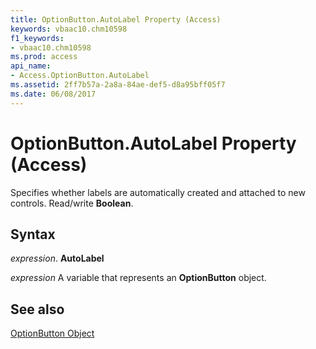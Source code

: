 ```yaml
---
title: OptionButton.AutoLabel Property (Access)
keywords: vbaac10.chm10598
f1_keywords:
- vbaac10.chm10598
ms.prod: access
api_name:
- Access.OptionButton.AutoLabel
ms.assetid: 2ff7b57a-2a8a-84ae-def5-d8a95bff05f7
ms.date: 06/08/2017
---
```



# OptionButton.AutoLabel Property (Access)

Specifies whether labels are automatically created and attached to new controls. Read/write  **Boolean**.


## Syntax

 _expression_. **AutoLabel**

 _expression_ A variable that represents an **OptionButton** object.


## See also


[OptionButton Object](Access.OptionButton.md)

